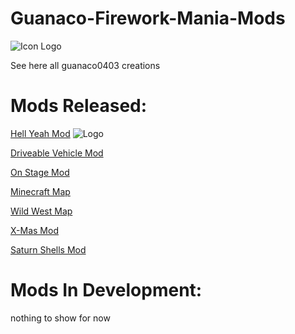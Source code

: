 # Guanaco-Firework-Mania-Mods
![Icon Logo](https://avatars.githubusercontent.com/u/76651037?s=48&v=4)

See here all guanaco0403 creations

# Mods Released:

[Hell Yeah Mod](https://fireworksmania.mod.io/hell-yeah-mod)
![Logo](https://thumb.modcdn.io/mods/cab8/1470149/crop_320x180/the_hell_mod_thumbail.png)

[Driveable Vehicle Mod](https://fireworksmania.mod.io/cars-drivable-vehicle-mod-beta)

[On Stage Mod](https://fireworksmania.mod.io/on-stage-mod)

[Minecraft Map](https://fireworksmania.mod.io/minecraft-map-mod-beta)

[Wild West Map](https://fireworksmania.mod.io/wild-west-map)

[X-Mas Mod](https://fireworksmania.mod.io/x-mas-mod)

[Saturn Shells Mod](https://fireworksmania.mod.io/saturn-shells-mod)

# Mods In Development:

nothing to show for now

